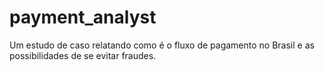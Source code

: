 # payment_analyst
Um estudo de caso relatando como é o fluxo de pagamento no Brasil e as possibilidades de se evitar fraudes.
